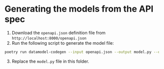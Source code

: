 # Generating the models from the API spec

1. Download the `openapi.json` definition file from `http://localhost:8000/openapi.json`
2. Run the following script to generate the model file:

```sh
poetry run datamodel-codegen --input openapi.json --output model.py --output-model-type pydantic_v2.BaseModel --enum-field-as-literal all
```

3. Replace the `model.py` file in this folder.
